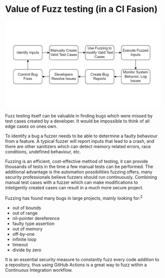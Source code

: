 # Value of Fuzz testing (in a CI Fasion)

![Flowchart](./assets/flowchart.png)

Fuzz testing itself can be valuable in finding bugs which were missed by test cases created by a developer. It would be impossible to think of all edge cases on ones own. 

To identify a bug a fuzzer needs to be able to determine a faulty behaviour from a feature. A typical fuzzer will report inputs that lead to a crash, and there are other sanitizers which can detect memory related errors, race conditions, undefined behaviour, etc.


Fuzzing is an efficient, cost-effective method of testing, it can provide thousands of tests in the time a few manual tests can be performed. The additional advantage is the automation possibilities fuzzing offers, many security professionals believe fuzzers should run continuously. Combining manual test cases with a fuzzer which can make modifications to inteligently created cases can result in a much more secure project.

Fuzzing has found many bugs in large projects, mainly looking for:<sup>2</sup> 
- out of bounds
- out of range
- nil-pointer dereference
- faulty type assertion
- out of memory
- off-by-one
- infinite loop
- timeout
- divide by zero

It is an essential security measure to constantly fuzz every code addition to a repository, thus using GitHub Actions is a great way to fuzz within a Continuous Integration workflow.
